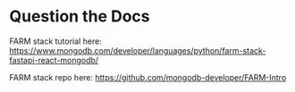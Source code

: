 # Question the Docs

FARM stack tutorial here: https://www.mongodb.com/developer/languages/python/farm-stack-fastapi-react-mongodb/

FARM stack repo here: https://github.com/mongodb-developer/FARM-Intro